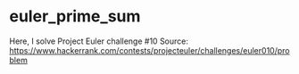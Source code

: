 # euler_prime_sum

Here, I solve Project Euler challenge #10
Source: https://www.hackerrank.com/contests/projecteuler/challenges/euler010/problem 

